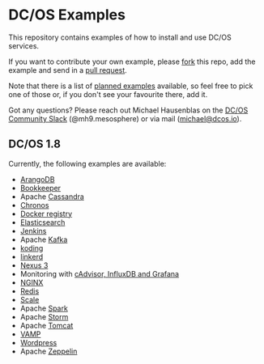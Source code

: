 # DC/OS Examples

This repository contains examples of how to install and use DC/OS services.

If you want to contribute your own example, please [fork](https://help.github.com/articles/fork-a-repo/) this repo, add the example and send in a [pull request](https://help.github.com/articles/about-pull-requests/).

Note that there is a list of [planned examples](https://dcosjira.atlassian.net/issues/?filter=11500) available, so feel free to pick one of those or, if you don't see your favourite there, add it.

Got any questions? Please reach out Michael Hausenblas on the [DC/OS Community Slack](http://chat.dcos.io) (@mh9.mesosphere) or via mail ([michael@dcos.io](mailto:michael@dcos.io)).

## DC/OS 1.8

Currently, the following examples are available:

- [ArangoDB](1.8/arangodb/)
- [Bookkeeper](1.8/bookkeeper/)
- Apache [Cassandra](1.8/cassandra/)
- [Chronos](1.8/chronos/)
- [Docker registry](1.8/registry/)
- [Elasticsearch](1.8/elasticsearch/)
- [Jenkins](1.8/jenkins/)
- Apache [Kafka](1.8/kafka/)
- [koding](1.8/koding/)
- [linkerd](1.8/linkerd/)
- [Nexus 3](1.8/nexus/)
- Monitoring with [cAdvisor, InfluxDB and Grafana](1.8/cadvisor-influxdb-grafana) 
- [NGINX](1.8/nginx/)
- [Redis](1.8/redis/)
- [Scale](1.8/scale)
- Apache [Spark](1.8/spark/)
- Apache [Storm](1.8/storm/)
- Apache [Tomcat](1.8/tomcat/)
- [VAMP](1.8/vamp/)
- [Wordpress](1.8/wordpress/)
- Apache [Zeppelin](1.8/zeppelin/)
